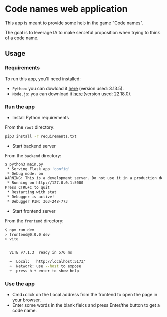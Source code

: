 # Code names web application

This app is meant to provide some help in the game "Code names".

The goal is to leverage IA to make senseful proposition when trying to think of a code name.

## Usage

### Requirements

To run this app, you'll need installed:

- `Python`: you can dowload it [here](https://www.python.org/downloads/) (version used: 3.13.5).
- `Node.js`: you can download it [here](https://nodejs.org/en/download/) (version used: 22.18.0).

### Run the app

- Install Python requirements

From the `root` directory:

```bash
pip3 install -r requirements.txt
```

- Start backend server

From the `backend` directory:

```bash
$ python3 main.py
 * Serving Flask app 'config'
 * Debug mode: on
WARNING: This is a development server. Do not use it in a production deployment. Use a production WSGI server instead.
 * Running on http://127.0.0.1:5000
Press CTRL+C to quit
 * Restarting with stat
 * Debugger is active!
 * Debugger PIN: 363-248-773
```

- Start frontend server

From the `frontend` directory:

```bash
$ npm run dev
> frontend@0.0.0 dev
> vite


  VITE v7.1.3  ready in 576 ms

  ➜  Local:   http://localhost:5173/
  ➜  Network: use --host to expose
  ➜  press h + enter to show help
```

### Use the app

- Cmd+click on the Local address from the frontend to open the page in your browser.
- Enter some words in the blank fields and press Enter/the button to get a code name.
